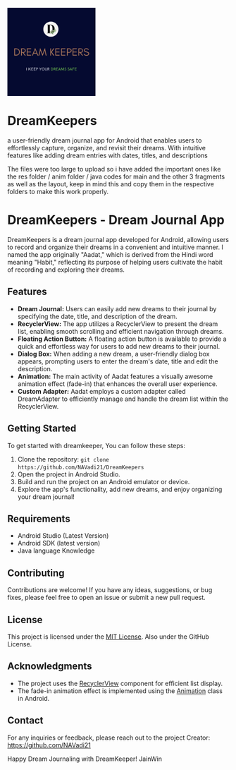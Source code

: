 <a  target="blank"><img align="center" src="https://github.com/NAVadi21/DreamKeepers/blob/main/Dream%20Keepers.png" height="200" width="200" /></a>
# DreamKeepers
a user-friendly dream journal app for Android that enables users to effortlessly capture, organize, and revisit their dreams. With intuitive features like adding dream entries with dates, titles, and descriptions

The files were too large to upload so i have added the important ones like the res folder / anim folder / java codes for main and the other 3 fragments as well as the layout, keep in mind this and copy them in the respective folders to make this work properly.

# DreamKeepers - Dream Journal App

DreamKeepers is a dream journal app developed for Android, allowing users to record and organize their dreams in a convenient and intuitive manner. I named the app originally "Aadat," which is derived from the Hindi word meaning "Habit," reflecting its purpose of helping users cultivate the habit of recording and exploring their dreams.

## Features

- **Dream Journal:** Users can easily add new dreams to their journal by specifying the date, title, and description of the dream.
- **RecyclerView:** The app utilizes a RecyclerView to present the dream list, enabling smooth scrolling and efficient navigation through dreams.
- **Floating Action Button:** A floating action button is available to provide a quick and effortless way for users to add new dreams to their journal.
- **Dialog Box:** When adding a new dream, a user-friendly dialog box appears, prompting users to enter the dream's date, title and edit the description.
- **Animation:** The main activity of Aadat features a visually awesome animation effect (fade-in) that enhances the overall user experience.
- **Custom Adapter:** Aadat employs a custom adapter called DreamAdapter to efficiently manage and handle the dream list within the RecyclerView.

## Getting Started

To get started with dreamkeeper, You can follow these steps:

1. Clone the repository: `git clone https://github.com/NAVadi21/DreamKeepers`
2. Open the project in Android Studio.
3. Build and run the project on an Android emulator or device.
4. Explore the app's functionality, add new dreams, and enjoy organizing your dream journal!

## Requirements

- Android Studio (Latest Version)
- Android SDK (latest version)
- Java language Knowledge

## Contributing

Contributions are welcome! If you have any ideas, suggestions, or bug fixes, please feel free to open an issue or submit a new pull request.

## License

This project is licensed under the [MIT License](LICENSE).
Also under the GitHub License.

## Acknowledgments

- The project uses the [RecyclerView](https://developer.android.com/guide/topics/ui/layout/recyclerview) component for efficient list display.
- The fade-in animation effect is implemented using the [Animation](https://developer.android.com/reference/android/view/animation/Animation) class in Android.

## Contact

For any inquiries or feedback, 
please reach out to the project Creator: https://github.com/NAVadi21

Happy Dream Journaling with DreamKeeper!
JainWin

